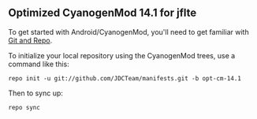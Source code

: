 
Optimized CyanogenMod 14.1 for jflte
---------------

To get started with Android/CyanogenMod, you'll need to get
familiar with [Git and Repo](http://source.android.com/source/using-repo.html).

To initialize your local repository using the CyanogenMod trees, use a command like this:

    repo init -u git://github.com/JDCTeam/manifests.git -b opt-cm-14.1

Then to sync up:

    repo sync

